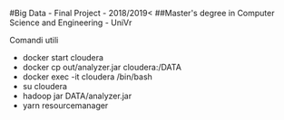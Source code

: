#Big Data - Final Project - 2018/2019<
##Master's degree in Computer Science and Engineering - UniVr

Comandi utili
- docker start cloudera
- docker cp out/analyzer.jar cloudera:/DATA
- docker exec -it cloudera /bin/bash
- su cloudera
- hadoop jar DATA/analyzer.jar
- yarn resourcemanager